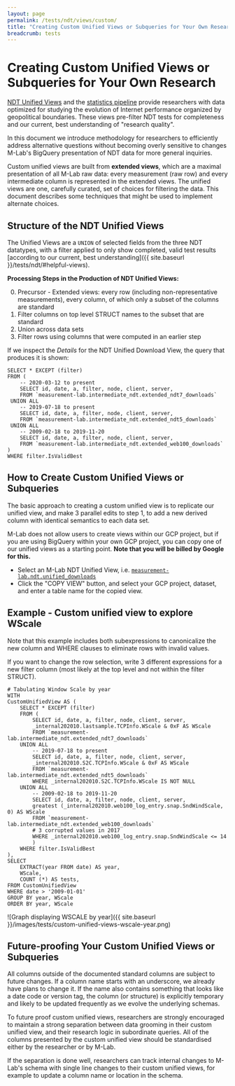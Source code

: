 ```yaml
---
layout: page
permalink: /tests/ndt/views/custom/
title: "Creating Custom Unified Views or Subqueries for Your Own Research"
breadcrumb: tests
---
```


# Creating Custom Unified Views or Subqueries for Your Own Research

[NDT Unified Views]() and the [statistics pipeline]() provide researchers with
data optimized for studying the evolution of Internet performance organized by
geopolitical boundaries. These views pre-filter NDT tests for completeness and
our current, best understanding of "research quality". 

In this document we introduce methodology for researchers to efficiently address
alternative questions without becoming overly sensitive to changes M-Lab's
BigQuery presentation of NDT data for more general inquiries.

Custom unified views are built from **extended views**, which are a maximal
presentation of all M-Lab raw data: every measurement (raw row) and every
intermediate column is represented in the extended views. The unified views are
one, carefully curated, set of choices for filtering the data. This document
describes some techniques that might be used to implement alternate choices.

## Structure of the NDT Unified Views

The Unified Views are a `UNION` of selected fields from the three NDT datatypes,
with a filter applied to only show completed, valid test results [according to
our current, best understanding]({{ site.baseurl }}/tests/ndt/#helpful-views).

**Processing Steps in the Production of NDT Unified Views:**

0. Precursor - Extended views: every row (including non-representative measurements), every column, of which only a subset of the columns are standard
1. Filter columns on top level STRUCT names to the subset that are standard
2. Union across data sets
3. Filter rows using columns that were computed in an earlier step

If we inspect the _Details_ for the NDT Unified Download View, the query that
produces it is shown:

```~sql
SELECT * EXCEPT (filter)
FROM (
    -- 2020-03-12 to present
    SELECT id, date, a, filter, node, client, server,
    FROM `measurement-lab.intermediate_ndt.extended_ndt7_downloads`
 UNION ALL
    -- 2019-07-18 to present
    SELECT id, date, a, filter, node, client, server,
    FROM `measurement-lab.intermediate_ndt.extended_ndt5_downloads`
 UNION ALL
    -- 2009-02-18 to 2019-11-20
    SELECT id, date, a, filter, node, client, server,
    FROM `measurement-lab.intermediate_ndt.extended_web100_downloads`
)
WHERE filter.IsValidBest
```

## How to Create Custom Unified Views or Subqueries

The basic approach to creating a custom unified view is to replicate our
unified view, and make 3 parallel edits to step 1, to add a new derived column
with identical semantics to each data set.

M-Lab does not allow users to create views within our GCP project, but if you are
using BigQuery within your own GCP project, you can copy one of our unified
views as a starting point. **Note that you will be billed by Google for this.**

* Select an M-Lab NDT Unified View, i.e.
  [`measurement-lab.ndt.unified_downloads`](https://console.cloud.google.com/bigquery?project=measurement-lab&authuser=0&p=measurement-lab&d=ndt&t=unified_downloads&page=table)
* Click the "COPY VIEW" button, and select your GCP project, dataset, and enter
  a table name for the copied view.

## Example - Custom unified view to explore WScale  

Note that this example includes both subexpressions to canonicalize the new
column and WHERE clauses to eliminate rows with invalid values.

If you want to change the row selection, write 3 different expressions for a new
filter column (most likely at the top level and not within the filter STRUCT).

```~sql
# Tabulating Window Scale by year
WITH 
CustomUnifiedView AS (
	SELECT * EXCEPT (filter)
	FROM (
		SELECT id, date, a, filter, node, client, server,
		_internal202010.lastsample.TCPInfo.WScale & 0xF AS WScale
		FROM `measurement-lab.intermediate_ndt.extended_ndt7_downloads`
	UNION ALL
		-- 2019-07-18 to present
		SELECT id, date, a, filter, node, client, server,
		_internal202010.S2C.TCPInfo.WScale & 0xF AS WScale
		FROM `measurement-lab.intermediate_ndt.extended_ndt5_downloads`
		WHERE _internal202010.S2C.TCPInfo.WScale IS NOT NULL
	UNION ALL
		-- 2009-02-18 to 2019-11-20
		SELECT id, date, a, filter, node, client, server,
		greatest (_internal202010.web100_log_entry.snap.SndWindScale, 0) AS WScale
		FROM `measurement-lab.intermediate_ndt.extended_web100_downloads`
		# 3 corrupted values in 2017
		WHERE _internal202010.web100_log_entry.snap.SndWindScale <= 14 
		)
	WHERE filter.IsValidBest 
),
SELECT 
	EXTRACT(year FROM date) AS year,
	WScale,
	COUNT (*) AS tests,
FROM CustomUnifiedView
WHERE date > '2009-01-01'
GROUP BY year, WScale
ORDER BY year, WScale
```

![Graph displaying WSCALE by year]({{ site.baseurl }}/images/tests/custom-unified-views-wscale-year.png)

## Future-proofing Your Custom Unified Views or Subqueries

All columns outside of the documented standard columns are subject to future
changes. If a column name starts with an underscore, we already have plans to
change it. If the name also contains something that looks like a date code or
version tag, the column (or structure) is explicitly temporary and likely to be
updated frequently as we evolve the underlying schemas.

To future proof custom unified views, researchers are strongly encouraged to
maintain a strong separation between data grooming in their custom unified view,
and their research logic in subordinate queries. All of the columns presented by
the custom unified view should be standardised either by the researcher or by
M-Lab.

If the separation is done well, researchers can track internal changes to
M-Lab's schema with single line changes to their custom unified views, for
example to update a column name or location in the schema.
